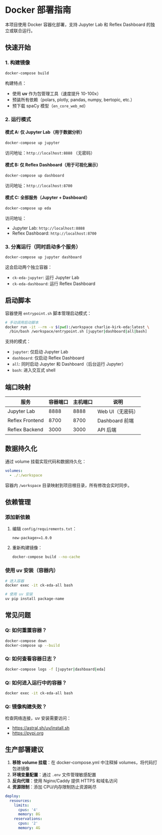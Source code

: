 # Docker 部署指南

本项目使用 Docker 容器化部署，支持 Jupyter Lab 和 Reflex Dashboard 的独立或联合运行。

## 快速开始

### 1. 构建镜像

```bash
docker-compose build
```

构建特点：
- 使用 **uv** 作为包管理工具（速度提升 10-100x）
- 预装所有依赖（polars, plotly, pandas, numpy, bertopic, etc.）
- 预下载 spaCy 模型（`en_core_web_md`）

### 2. 运行模式

#### 模式 A: 仅 Jupyter Lab（用于数据分析）

```bash
docker-compose up jupyter
```

访问地址：`http://localhost:8888` （无密码）

#### 模式 B: 仅 Reflex Dashboard（用于可视化展示）

```bash
docker-compose up dashboard
```

访问地址：`http://localhost:8700`

#### 模式 C: 全部服务（Jupyter + Dashboard）

```bash
docker-compose up eda
```

访问地址：
- Jupyter Lab: `http://localhost:8888`
- Reflex Dashboard: `http://localhost:8700`

### 3. 分离运行（同时启动多个服务）

```bash
docker-compose up jupyter dashboard
```

这会启动两个独立容器：
- `ck-eda-jupyter`: 运行 Jupyter Lab
- `ck-eda-dashboard`: 运行 Reflex Dashboard

## 启动脚本

容器使用 `entrypoint.sh` 脚本管理启动模式：

```bash
# 手动调用启动脚本
docker run -it --rm -v $(pwd):/workspace charlie-kirk-eda:latest \
  /bin/bash /workspace/entrypoint.sh [jupyter|dashboard|all|bash]
```

支持的模式：
- `jupyter`: 仅启动 Jupyter Lab
- `dashboard`: 仅启动 Reflex Dashboard
- `all`: 同时启动 Jupyter 和 Dashboard（后台运行 Jupyter）
- `bash`: 进入交互式 shell

## 端口映射

| 服务 | 容器端口 | 主机端口 | 说明 |
|-----|---------|---------|------|
| Jupyter Lab | 8888 | 8888 | Web UI（无密码） |
| Reflex Frontend | 8700 | 8700 | Dashboard 前端 |
| Reflex Backend | 3000 | 3000 | API 后端 |

## 数据持久化

通过 volume 挂载实现代码和数据持久化：

```yaml
volumes:
  - ./:/workspace
```

容器内 `/workspace` 目录映射到项目根目录，所有修改会实时同步。

## 依赖管理

### 添加新依赖

1. 编辑 `config/requirements.txt`：
   ```
   new-package>=1.0.0
   ```

2. 重新构建镜像：
   ```bash
   docker-compose build --no-cache
   ```

### 使用 uv 安装（容器内）

```bash
# 进入容器
docker exec -it ck-eda-all bash

# 使用 uv 安装
uv pip install package-name
```

## 常见问题

### Q: 如何重置容器？

```bash
docker-compose down
docker-compose up --build
```

### Q: 如何查看容器日志？

```bash
docker-compose logs -f [jupyter|dashboard|eda]
```

### Q: 如何进入运行中的容器？

```bash
docker exec -it ck-eda-all bash
```

### Q: 镜像构建失败？

检查网络连接，uv 安装需要访问：
- https://astral.sh/uv/install.sh
- https://pypi.org

## 生产部署建议

1. **移除 volume 挂载**：在 docker-compose.yml 中注释掉 volumes，将代码打包进镜像
2. **环境变量配置**：通过 `.env` 文件管理敏感配置
3. **反向代理**：使用 Nginx/Caddy 提供 HTTPS 和域名访问
4. **资源限制**：添加 CPU/内存限制防止资源耗尽

```yaml
deploy:
  resources:
    limits:
      cpus: '4'
      memory: 8G
    reservations:
      cpus: '2'
      memory: 4G
```
